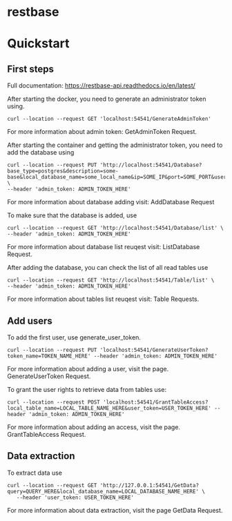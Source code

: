 # restbase

# Quickstart

## First steps

Full documentation: https://restbase-api.readthedocs.io/en/latest/

After starting the docker, you need to generate an administrator token using.

```
curl --location --request GET 'localhost:54541/GenerateAdminToken'
```

For more information about admin token: GetAdminToken Request.

After starting the container and getting the administrator token, you need to add the database using

```
curl --location --request PUT 'http://localhost:54541/Database?base_type=postgres&description=some-base&local_database_name=some_local_name&ip=SOME_IP&port=SOME_PORT&username=SOME_USER&password=SOME_PASSWORD&database=SOME_DATABASE' \
--header 'admin_token: ADMIN_TOKEN_HERE'
```

For more information about database adding visit:  AddDatabase Request

To make sure that the database is added, use

```
curl --location --request GET 'http://localhost:54541/Database/list' \
--header 'admin_token: ADMIN_TOKEN_HERE'
```

For more information about database list reuqest visit: ListDatabase Request.

After adding the database, you can check the list of all read tables use

```
curl --location --request GET 'http://localhost:54541/Table/list' \
--header 'admin_token: ADMIN_TOKEN_HERE'
```

For more information about tables list reuqest visit: Table Requests.

## Add users

To add the first user, use generate_user_token.

```
curl --location --request PUT 'localhost:54541/GenerateUserToken?token_name=TOKEN_NAME_HERE' --header 'admin_token: ADMIN_TOKEN_HERE'
```

For more information about adding a user, visit the page. GenerateUserToken Request.

To grant the user rights to retrieve data from tables use:

```
curl --location --request POST 'localhost:54541/GrantTableAccess?local_table_name=LOCAL_TABLE_NAME_HERE&user_token=USER_TOKEN_HERE' --header 'admin_token: ADMIN_TOKEN_HERE'
```

For more information about adding an access, visit the page. GrantTableAccess Request.

## Data extraction

To extract data use

```
curl --location --request GET 'http://127.0.0.1:54541/GetData?query=QUERY_HERE&local_database_name=LOCAL_DATABASE_NAME_HERE' \
   --header 'user_token: USER_TOKEN_HERE'
```

For more information about data extraction, visit the page GetData Request.

